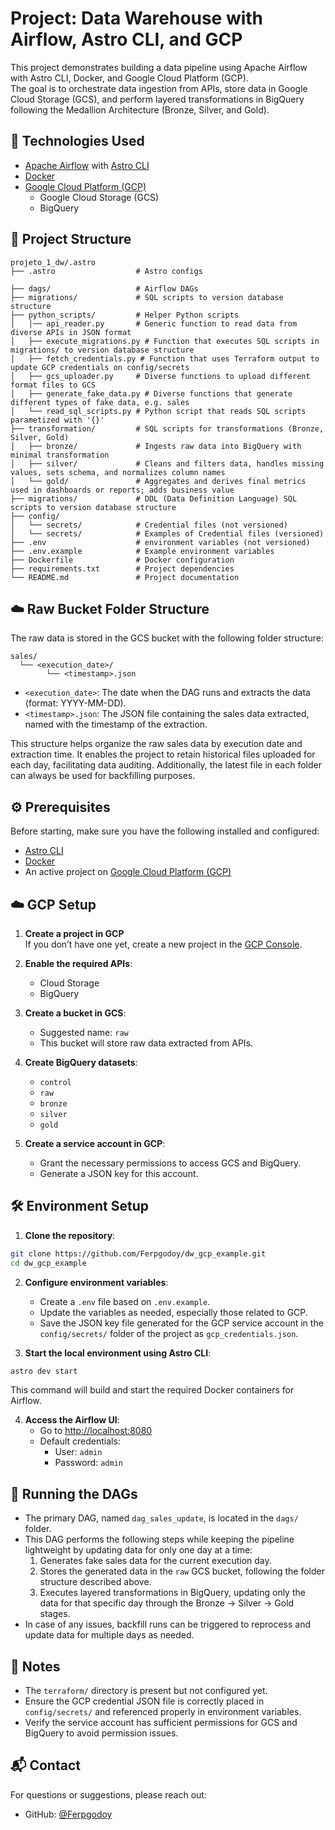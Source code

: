
# Project: Data Warehouse with Airflow, Astro CLI, and GCP

This project demonstrates building a data pipeline using Apache Airflow with Astro CLI, Docker, and Google Cloud Platform (GCP).  
The goal is to orchestrate data ingestion from APIs, store data in Google Cloud Storage (GCS), and perform layered transformations in BigQuery following the Medallion Architecture (Bronze, Silver, and Gold).

## 🚀 Technologies Used

- [Apache Airflow](https://airflow.apache.org/) with [Astro CLI](https://www.astronomer.io/docs/astro/cli/install-cli/)
- [Docker](https://www.docker.com/)
- [Google Cloud Platform (GCP)](https://cloud.google.com/)
  - Google Cloud Storage (GCS)
  - BigQuery

## 📁 Project Structure

```
projeto_1_dw/.astro
├── .astro                  # Astro configs

├── dags/                   # Airflow DAGs
├── migrations/             # SQL scripts to version database structure
├── python_scripts/         # Helper Python scripts
│   │── api_reader.py       # Generic function to read data from diverse APIs in JSON format
│   ├── execute_migrations.py # Function that executes SQL scripts in migrations/ to version database structure
│   ├── fetch_credentials.py # Function that uses Terraform output to update GCP credentials on config/secrets
│   ├── gcs_uploader.py     # Diverse functions to upload different format files to GCS
│   ├── generate_fake_data.py # Diverse functions that generate different types of fake data, e.g. sales
│   └── read_sql_scripts.py # Python script that reads SQL scripts parametized with '{}'
├── transformation/         # SQL scripts for transformations (Bronze, Silver, Gold)
│   ├── bronze/             # Ingests raw data into BigQuery with minimal transformation
│   ├── silver/             # Cleans and filters data, handles missing values, sets schema, and normalizes column names
│   └── gold/               # Aggregates and derives final metrics used in dashboards or reports; adds business value
├── migrations/             # DDL (Data Definition Language) SQL scripts to version database structure
├── config/
│   └── secrets/            # Credential files (not versioned)
│   └── secrets/            # Examples of Credential files (versioned)
├── .env                    # environment variables (not versioned)
├── .env.example            # Example environment variables
├── Dockerfile              # Docker configuration
├── requirements.txt        # Project dependencies
└── README.md               # Project documentation
```

## ☁️ Raw Bucket Folder Structure

The raw data is stored in the GCS bucket with the following folder structure:

```
sales/
  └── <execution_date>/
        └── <timestamp>.json
```

- `<execution_date>`: The date when the DAG runs and extracts the data (format: YYYY-MM-DD).
- `<timestamp>.json`: The JSON file containing the sales data extracted, named with the timestamp of the extraction.

This structure helps organize the raw sales data by execution date and extraction time. 
It enables the project to retain historical files uploaded for each day, facilitating data auditing. 
Additionally, the latest file in each folder can always be used for backfilling purposes.

## ⚙️ Prerequisites

Before starting, make sure you have the following installed and configured:

- [Astro CLI](https://www.astronomer.io/docs/astro/cli/install-cli/)
- [Docker](https://www.docker.com/get-started)
- An active project on [Google Cloud Platform (GCP)](https://cloud.google.com/)

## ☁️ GCP Setup

1. **Create a project in GCP**  
   If you don’t have one yet, create a new project in the [GCP Console](https://console.cloud.google.com/).

2. **Enable the required APIs**:
   - Cloud Storage
   - BigQuery

3. **Create a bucket in GCS**:
   - Suggested name: `raw`
   - This bucket will store raw data extracted from APIs.

4. **Create BigQuery datasets**:
   - `control`
   - `raw`
   - `bronze`
   - `silver`
   - `gold`

5. **Create a service account in GCP**:
   - Grant the necessary permissions to access GCS and BigQuery.
   - Generate a JSON key for this account.
   

## 🛠️ Environment Setup

1. **Clone the repository**:

```bash
git clone https://github.com/Ferpgodoy/dw_gcp_example.git
cd dw_gcp_example
```

2. **Configure environment variables**:
   - Create a `.env` file based on `.env.example`.
   - Update the variables as needed, especially those related to GCP.
   - Save the JSON key file generated for the GCP service account in the `config/secrets/` folder of the project as `gcp_credentials.json`.

3. **Start the local environment using Astro CLI**:

```bash
astro dev start
```

This command will build and start the required Docker containers for Airflow.

4. **Access the Airflow UI**:
   - Go to [http://localhost:8080](http://localhost:8080)
   - Default credentials:
     - User: `admin`
     - Password: `admin`

## 📄 Running the DAGs

- The primary DAG, named `dag_sales_update`, is located in the `dags/` folder.
- This DAG performs the following steps while keeping the pipeline lightweight by updating data for only one day at a time:
  1. Generates fake sales data for the current execution day.
  2. Stores the generated data in the `raw` GCS bucket, following the folder structure described above.
  3. Executes layered transformations in BigQuery, updating only the data for that specific day through the Bronze → Silver → Gold stages.
- In case of any issues, backfill runs can be triggered to reprocess and update data for multiple days as needed.


## 📝 Notes

- The `terraform/` directory is present but not configured yet.
- Ensure the GCP credential JSON file is correctly placed in `config/secrets/` and referenced properly in environment variables.
- Verify the service account has sufficient permissions for GCS and BigQuery to avoid permission issues.

## 📬 Contact

For questions or suggestions, please reach out:

- GitHub: [@Ferpgodoy](https://github.com/Ferpgodoy)

